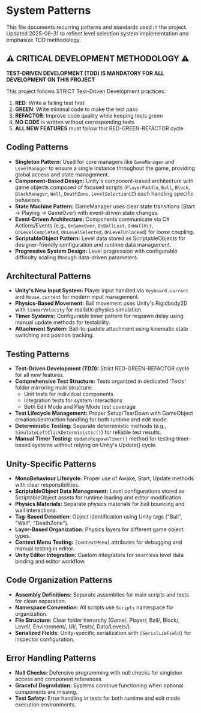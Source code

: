 # System Patterns

This file documents recurring patterns and standards used in the project.
Updated 2025-08-31 to reflect level selection system implementation and emphasize TDD methodology.

## ⚠️ CRITICAL DEVELOPMENT METHODOLOGY ⚠️

**TEST-DRIVEN DEVELOPMENT (TDD) IS MANDATORY FOR ALL DEVELOPMENT ON THIS PROJECT**

This project follows STRICT Test-Driven Development practices:
1. **RED**: Write a failing test first
2. **GREEN**: Write minimal code to make the test pass  
3. **REFACTOR**: Improve code quality while keeping tests green
4. **NO CODE** is written without corresponding tests
5. **ALL NEW FEATURES** must follow this RED-GREEN-REFACTOR cycle

## Coding Patterns

*   **Singleton Pattern:** Used for core managers like `GameManager` and `LevelManager` to ensure a single instance throughout the game, providing global access and state management.
*   **Component-Based Design:** Unity's component-based architecture with game objects composed of focused scripts (`PlayerPaddle`, `Ball`, `Block`, `BlockManager`, `Wall`, `DeathZone`, `LevelSelectionUI`) each handling specific behaviors.
*   **State Machine Pattern:** GameManager uses clear state transitions (Start → Playing → GameOver) with event-driven state changes.
*   **Event-Driven Architecture:** Components communicate via C# Actions/Events (e.g., `OnGameOver`, `OnBallLost`, `OnWallHit`, `OnLevelCompleted`, `OnLevelSelected`, `OnLevelUnlocked`) for loose coupling.
*   **ScriptableObject Pattern:** Level data stored as ScriptableObjects for designer-friendly configuration and runtime data management.
*   **Progressive System Design:** Level progression with configurable difficulty scaling through data-driven parameters.

## Architectural Patterns

*   **Unity's New Input System:** Player input handled via `Keyboard.current` and `Mouse.current` for modern input management.
*   **Physics-Based Movement:** Ball movement uses Unity's Rigidbody2D with `linearVelocity` for realistic physics simulation.
*   **Timer Systems:** Configurable timer pattern for respawn delay using manual update methods for testability.
*   **Attachment System:** Ball-to-paddle attachment using kinematic state switching and position tracking.

## Testing Patterns

*   **Test-Driven Development (TDD):** Strict RED-GREEN-REFACTOR cycle for all new features.
*   **Comprehensive Test Structure:** Tests organized in dedicated 'Tests' folder mirroring main structure:
    - Unit tests for individual components
    - Integration tests for system interactions
    - Both Edit Mode and Play Mode test coverage
*   **Test Lifecycle Management:** Proper Setup/TearDown with GameObject creation/destruction handling for both runtime and edit mode.
*   **Deterministic Testing:** Separate deterministic methods (e.g., `SimulateLeftClickDeterministic()`) for reliable test results.
*   **Manual Timer Testing:** `UpdateRespawnTimer()` method for testing timer-based systems without relying on Unity's Update() cycle.

## Unity-Specific Patterns

*   **MonoBehaviour Lifecycle:** Proper use of Awake, Start, Update methods with clear responsibilities.
*   **ScriptableObject Data Management:** Level configurations stored as ScriptableObject assets for runtime loading and editor modification.
*   **Physics Materials:** Separate physics materials for ball bouncing and wall interactions.
*   **Tag-Based Detection:** Object identification using Unity tags ("Ball", "Wall", "DeathZone").
*   **Layer-Based Organization:** Physics layers for different game object types.
*   **Context Menu Testing:** `[ContextMenu]` attributes for debugging and manual testing in editor.
*   **Unity Editor Integration:** Custom integrators for seamless level data binding and editor workflow.

## Code Organization Patterns

*   **Assembly Definitions:** Separate assemblies for main scripts and tests for clean separation.
*   **Namespace Convention:** All scripts use `Scripts` namespace for organization.
*   **File Structure:** Clear folder hierarchy (Game/, Player/, Ball/, Block/, Level/, Environment/, UI/, Tests/, Data/Levels/).
*   **Serialized Fields:** Unity-specific serialization with `[SerializeField]` for inspector configuration.

## Error Handling Patterns

*   **Null Checks:** Defensive programming with null checks for singleton access and component references.
*   **Graceful Degradation:** Systems continue functioning when optional components are missing.
*   **Test Safety:** Error handling in tests for both runtime and edit mode execution environments.